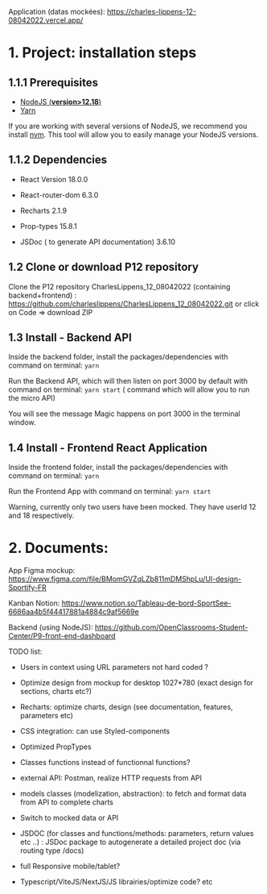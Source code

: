 Application  (datas mockées): https://charles-lippens-12-08042022.vercel.app/

# 1. Project: installation steps

## 1.1.1 Prerequisites

- [NodeJS (**version>12.18**)](https://nodejs.org/en/)
- [Yarn](https://yarnpkg.com/)

If you are working with several versions of NodeJS, we recommend you install [nvm](https://github.com/nvm-sh/nvm). This tool will allow you to easily manage your NodeJS versions.

## 1.1.2 Dependencies

- React Version 18.0.0

- React-router-dom 6.3.0

- Recharts 2.1.9

- Prop-types 15.8.1

- JSDoc ( to generate API documentation) 3.6.10


## 1.2 Clone or download P12 repository

Clone the P12 repository CharlesLippens_12_08042022 (containing backend+frontend) : https://github.com/charleslippens/CharlesLippens_12_08042022.git or click on Code => download ZIP

## 1.3 Install - Backend API

Inside the backend folder, install the packages/dependencies with command on terminal: `yarn`

Run the Backend API, which will then listen on port 3000 by default with command on terminal: `yarn start` ( command which will allow you to run the micro API)

You will see the message Magic happens on port 3000 in the terminal window.

## 1.4 Install - Frontend React Application

Inside the frontend folder, install the packages/dependencies with command on terminal: `yarn`

Run the Frontend App with command on terminal: `yarn start`

Warning, currently only two users have been mocked. They have userId 12 and 18 respectively.

# 2. Documents:

App Figma mockup: https://www.figma.com/file/BMomGVZqLZb811mDMShpLu/UI-design-Sportify-FR

Kanban Notion: https://www.notion.so/Tableau-de-bord-SportSee-6686aa4b5f44417881a4884c9af5669e

Backend (using NodeJS): https://github.com/OpenClassrooms-Student-Center/P9-front-end-dashboard

TODO list:

- Users in context using URL parameters not hard coded ?

- Optimize design from mockup for desktop 1027*780 (exact design for sections, charts etc?)

- Recharts: optimize charts, design (see documentation, features, parameters etc)

- CSS integration: can use Styled-components

- Optimized PropTypes

- Classes functions instead of functionnal functions?

- external API: Postman, realize HTTP requests from API

- models classes (modelization, abstraction): to fetch and format data from API to complete charts

- Switch to mocked data or API

- JSDOC (for classes and functions/methods: parameters, return values etc ..) : JSDoc package to autogenerate a detailed project doc (via routing type /docs)

- full Responsive mobile/tablet? 

- Typescript/ViteJS/NextJS/JS librairies/optimize code? etc


